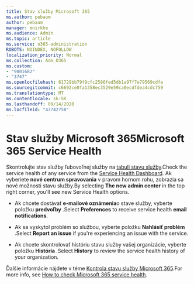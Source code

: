 ```yaml
---
title: Stav služby Microsoft 365
ms.author: pebaum
author: pebaum
manager: mnirkhe
ms.audience: Admin
ms.topic: article
ms.service: o365-administration
ROBOTS: NOINDEX, NOFOLLOW
localization_priority: Normal
ms.collection: Adm_O365
ms.custom:
- "9001682"
- "3747"
ms.openlocfilehash: 61729bb79f9cfc2586fed5db1a97f7e79569cdfe
ms.sourcegitcommit: c6692ce0fa1358ec3529e59ca0ecdfdea4cdc759
ms.translationtype: MT
ms.contentlocale: sk-SK
ms.lasthandoff: 09/14/2020
ms.locfileid: "47742758"
---
```

# <a name="microsoft-365-service-health"></a><span data-ttu-id="c5213-102">Stav služby Microsoft 365</span><span class="sxs-lookup"><span data-stu-id="c5213-102">Microsoft 365 Service Health</span></span>


<span data-ttu-id="c5213-103">Skontrolujte stav služby ľubovoľnej služby na [tabuli stavu služby](https://admin.microsoft.com/Adminportal/Home?source=applauncher#/servicehealth).</span><span class="sxs-lookup"><span data-stu-id="c5213-103">Check the service health of any service from the [Service Health Dashboard](https://admin.microsoft.com/Adminportal/Home?source=applauncher#/servicehealth).</span></span> <span data-ttu-id="c5213-104">Ak vyberiete **nové centrum spravovania** v pravom hornom rohu, zobrazia sa nové možnosti stavu služby.</span><span class="sxs-lookup"><span data-stu-id="c5213-104">By selecting **The new admin center** in the top right corner, you'll see new Service Health options.</span></span>

- <span data-ttu-id="c5213-105">Ak chcete dostávať **e-mailové oznámenia**o stave služby, vyberte položku **predvoľby** .</span><span class="sxs-lookup"><span data-stu-id="c5213-105">Select **Preferences** to receive service health **email notifications**.</span></span>

- <span data-ttu-id="c5213-106">Ak sa vyskytol problém so službou, vyberte položku **Nahlásiť problém** .</span><span class="sxs-lookup"><span data-stu-id="c5213-106">Select **Report an issue** if you're experiencing an issue with the service.</span></span>

- <span data-ttu-id="c5213-107">Ak chcete skontrolovať históriu stavu služby vašej organizácie, vyberte položku **História** .</span><span class="sxs-lookup"><span data-stu-id="c5213-107">Select **History** to review the service health history of your organization.</span></span> 

<span data-ttu-id="c5213-108">Ďalšie informácie nájdete v téme [Kontrola stavu služby Microsoft 365](https://docs.microsoft.com/office365/enterprise/view-service-health).</span><span class="sxs-lookup"><span data-stu-id="c5213-108">For more info, see [How to check Microsoft 365 service health](https://docs.microsoft.com/office365/enterprise/view-service-health).</span></span> 